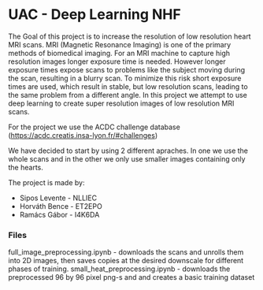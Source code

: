 # UAC - Deep Learning NHF

The Goal of this project is to increase the resolution of low resolution heart MRI scans. MRI (Magnetic Resonance Imaging) is one of the primary methods of biomedical imaging. For an MRI machine to capture high resolution images longer exposure time is needed. However longer exposure times expose scans to problems like the subject moving during the scan, resulting in a blurry scan. To minimize this risk short exposure times are used, which result in stable, but low resolution scans, leading to the same problem from a different angle. In this project we attempt to use deep learning to create super resolution images of low resolution MRI scans.

For the project we use the ACDC challenge database (https://acdc.creatis.insa-lyon.fr/#challenges)

We have decided to start by using 2 different apraches. In one we use the whole scans and in the other we only use smaller images containing only the hearts.

The project is made by:
- Sipos Levente - NLLIEC
- Horváth Bence - ET2EPO
- Ramács Gábor - I4K6DA

### Files

full_image_preprocessing.ipynb - downloads the scans and unrolls them into 2D images, then saves copies at the desired downscale for different phases of training.
small_heat_preprocessing.ipynb - downloads the preprocessed 96 by 96 pixel png-s and and creates a basic training dataset
